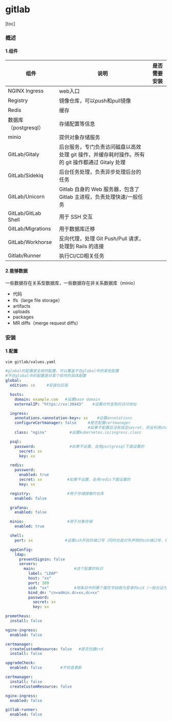 # gitlab
[toc]
### 概述
#### 1.组件
|组件|说明|是否需要安装|
|-|-|-|
|NGINX Ingress|web入口||
|Registry|镜像仓库，可以push和pull镜像|
|Redis|缓存|
|数据库（postgresql）|存储配置等信息|
|minio|提供对象存储服务|
|GitLab/Gitaly|后台服务，专门负责访问磁盘以高效处理 git 操作，并缓存耗时操作。所有的 git 操作都通过 Gitaly 处理|
|GitLab/Sidekiq|后台任务处理，负责异步处理后台的任务|
|GitLab/Unicorn|Gitlab 自身的 Web 服务器，包含了 Gitlab 主进程，负责处理快速/一般任务|
|GitLab/GitLab Shell|用于 SSH 交互|
|GitLab/Migrations|用于数据库迁移|
|GitLab/Workhorse|反向代理，处理 Git Push/Pull 请求，处理到 Rails 的连接|
|Gitlab/Runner|执行CI/CD相关任务|


#### 2.能够数据
一些数据存在关系型数据库，一些数据存在非关系数据库（minio）
* 代码
* lfs（large file storage）
* artifacts
* uploads
* packages
* MR diffs（merge request diffs）

### 安装
#### 1.配置
```shell
vim gitlab/values.yaml
```
```yaml
#global的配置是全局的配置，可以覆盖不在global中的某些配置
#不在global中的配置是对某个软件的具体配置
global:
  edition: ce     #安装社区版

  hosts:
    domain: example.com   #设置base domain
    externalIP: "https://xx:30443"    #设置对外宣称的访问地址

  ingress:
    annotations.<annotation-key>: xx    #设置annotations
    configureCertmanager: false     #是否配置certmanager
                                    #如果不配置且没有指定secret，则会利用shared-secrets组件自动生成自签证书
    class: "nginx"          #设置kubernetes.io/ingress.class

  psql:
    password:               #如果不设置，会用postgresql下面设置的
      secret: xx
      key: xx

  redis:
    password:
      enabled: true
      secret: xx           #如果不设置，会用redis下面设置的
      key: xx

  registry:                #用于存储镜像的仓库
    enabled: false

  grafana:
    enabled: false

  minio:                   #用于对象存储
    enabled: true

  shell:
    port: xx              #设置ssh开启的端口号（同时也是对外声明的ssh端口号，所以最好跟ingress暴露的端口号一样）

  appConfig:
    ldap:
      preventSignin: false
      servers:
        main:                 #这个配置的标识
          label: "LDAP"
          host: "xx"
          port: 389
          uid: "xx"           #用条目中的哪个属性字段做为登录的uid（一般也设为uid）
          bind_dn: "cn=admin.dc=xx,dc=xx"
          password:
            secret: xx
            key: xx

prometheus:
  install: false

nginx-ingress:
  enabled: false

certmanager:
  createCustomResource: false   #是否创建crd
  install: false

upgradeCheck:
  enabled: false        #不检查更新

certmanager:
  install: false
  createCustomResource: false

nginx-ingress:
  enabled: false

gitlab-runner:
  enabled: false

````
